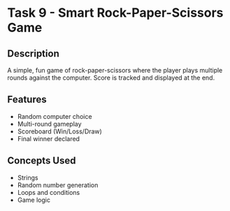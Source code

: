 # Task 9 - Smart Rock-Paper-Scissors Game

##  Description
A simple, fun game of rock-paper-scissors where the player plays multiple rounds against the computer. Score is tracked and displayed at the end.

##  Features
- Random computer choice
- Multi-round gameplay
- Scoreboard (Win/Loss/Draw)
- Final winner declared

##  Concepts Used
- Strings
- Random number generation
- Loops and conditions
- Game logic
